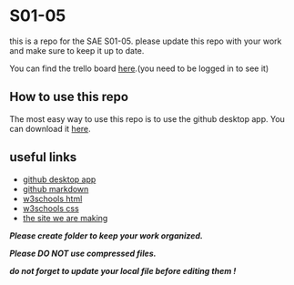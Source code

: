 # S01-05

this is a repo for the SAE S01-05.
please update this repo with your work and make sure to keep it up to date.

You can find the trello board [here](https://trello.com/b/vGfNMDlh/planning).(you need to be logged in to see it)

## How to use this repo

The most easy way to use this repo is to use the github desktop app. You can download it [here](https://desktop.github.com/).

## useful links

- [github desktop app](https://desktop.github.com/)
- [github markdown](https://guides.github.com/features/mastering-markdown/)
- [w3schools html](https://www.w3schools.com/html/)
- [w3schools css](https://www.w3schools.com/css/)
- [the site we are making](https://2022-arles-iut-sae.github.io/S01-05/site/)

***Please create folder to keep your work organized.***

***Please DO NOT use compressed files.***

***do not forget to update your local file before editing them !***
